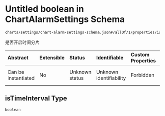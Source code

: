 # Untitled boolean in ChartAlarmSettings Schema

```txt
charts/settings/chart-alarm-settings-schema.json#/allOf/1/properties/isTimeInterval
```

是否开启时间分片

| Abstract            | Extensible | Status         | Identifiable            | Custom Properties | Additional Properties | Access Restrictions | Defined In                                                                                                           |
| :------------------ | :--------- | :------------- | :---------------------- | :---------------- | :-------------------- | :------------------ | :------------------------------------------------------------------------------------------------------------------- |
| Can be instantiated | No         | Unknown status | Unknown identifiability | Forbidden         | Allowed               | none                | [chart-alarm-settings-schema.json\*](../out/charts/settings/chart-alarm-settings-schema.json "open original schema") |

## isTimeInterval Type

`boolean`
